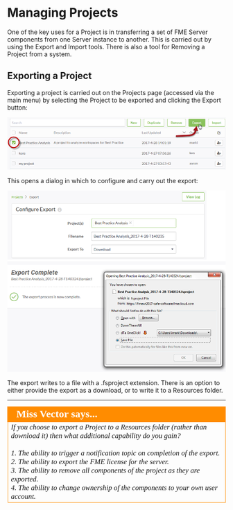 # Managing Projects

One of the key uses for a Project is in transferring a set of FME Server components from one Server instance to another. This is carried out by using the Export and Import tools. There is also a tool for Removing a Project from a system. 

## Exporting a Project ##

Exporting a project is carried out on the Projects page (accessed via the main menu) by selecting the Project to be exported and clicking the Export button:

![](./Images/Img5.008.ExportProjectButton.png)

This opens a dialog in which to configure and carry out the export:

![](./Images/Img5.009.ExportProjectDialogs.png)

The export writes to a file with a .fsproject extension. There is an option to either provide the export as a download, or to write it to a Resources folder.

---

<!--Person X Says Section-->

<table style="border-spacing: 0px">
<tr>
<td style="vertical-align:middle;background-color:darkorange;border: 2px solid darkorange">
<i class="fa fa-quote-left fa-lg fa-pull-left fa-fw" style="color:white;padding-right: 12px;vertical-align:text-top"></i>
<span style="color:white;font-size:x-large;font-weight: bold;font-family:serif">Miss Vector says...</span>
</td>
</tr>

<tr>
<td style="border: 1px solid darkorange">
<span style="font-family:serif; font-style:italic; font-size:larger">
If you choose to export a Project to a Resources folder (rather than download it) then what additional capability do you gain?
<br><br>1. The ability to trigger a notification topic on completion of the export.
<br>2. The ability to export the FME license for the server.
<br>3. The ability to remove all components of the project as they are exported.
<br>4. The ability to change ownership of the components to your own user account.
</span>
</td>
</tr>
</table>
